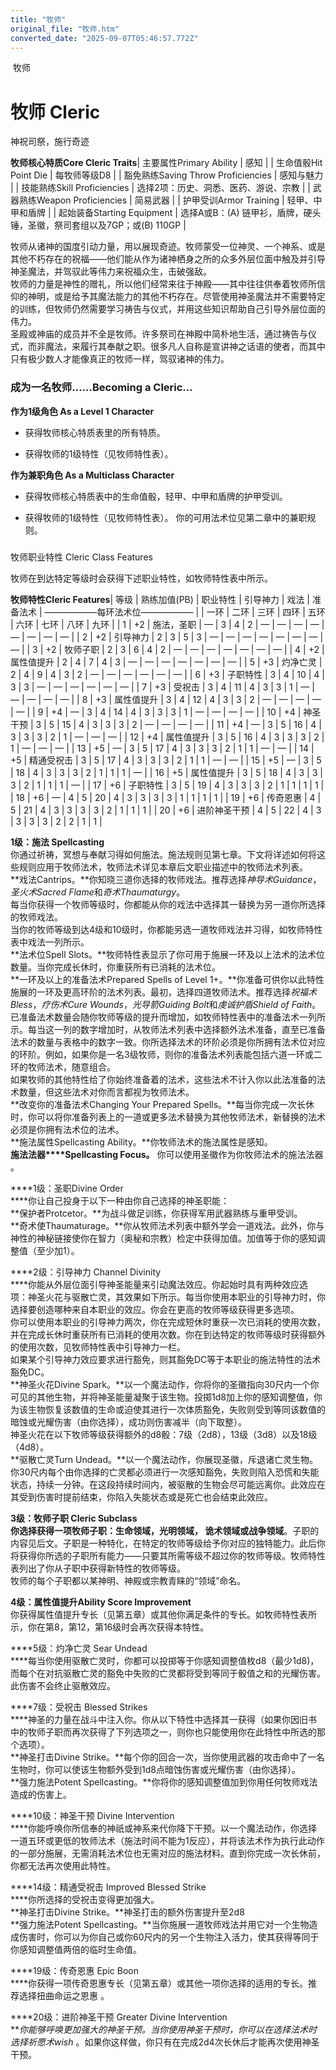 ```yaml
---
title: "牧师"
original_file: "牧师.htm"
converted_date: "2025-09-07T05:46:57.772Z"
---
```


﻿ 牧师  

# 牧师 Cleric

神祝司祭，施行奇迹

**牧师核心特质Core Cleric Traits**| 主要属性Primary Ability | 感知 |
| 生命值骰Hit Point Die | 每牧师等级D8 |
| 豁免熟练Saving Throw Proficiencies | 感知与魅力 |
| 技能熟练Skill Proficiencies | 选择2项：历史、洞悉、医药、游说、宗教 |
| 武器熟练Weapon Proficiencies | 简易武器 |
| 护甲受训Armor Training | 轻甲、中甲和盾牌 |
| 起始装备Starting Equipment | 选择A或B：(A) 链甲衫，盾牌，硬头锤，圣徽，祭司套组以及7GP；或(B) 110GP |

牧师从诸神的国度引动力量，用以展现奇迹。牧师蒙受一位神灵、一个神系、或是其他不朽存在的祝福——他们能从作为诸神栖身之所的众多外层位面中触及并引导神圣魔法，并驾驭此等伟力来祝福众生，击破强敌。  
牧师的力量是神性的赠礼，所以他们经常来往于神殿——其中往往供奉着牧师所信仰的神明，或是给予其魔法能力的其他不朽存在。尽管使用神圣魔法并不需要特定的训练，但牧师仍然需要学习祷告与仪式，并用这些知识帮助自己引导外层位面的伟力。  
圣殿或神庙的成员并不全是牧师。许多祭司在神殿中简朴地生活，通过祷告与仪式，而非魔法，来履行其奉献之职。很多凡人自称是宣讲神之话语的使者，而其中只有极少数人才能像真正的牧师一样，驾驭诸神的伟力。

### 成为一名牧师……Becoming a Cleric…

****作为1级角色 As a Level 1 Character****

-   获得牧师核心特质表里的所有特质。
    
-   获得牧师的1级特性（见牧师特性表）。
    

****作为兼职角色 As a Multiclass Character****

-   获得牧师核心特质表中的生命值骰，轻甲、中甲和盾牌的护甲受训。
    
-   获得牧师的1级特性（见牧师特性表）。 你的可用法术位见第二章中的兼职规则。
    

###   
牧师职业特性 Cleric Class Features

牧师在到达特定等级时会获得下述职业特性，如牧师特性表中所示。

**牧师特性Cleric Features**| 等级 | 熟练加值(PB) | 职业特性 | 引导神力 | 戏法 | 准备法术 | ——————每环法术位—————— |
| 一环 | 二环 | 三环 | 四环 | 五环 | 六环 | 七环 | 八环 | 九环 |
| 1 | +2 | 施法，圣职 | — | 3 | 4 | 2 | — | — | — | — | — | — | — | — |
| 2 | +2 | 引导神力 | 2 | 3 | 5 | 3 | — | — | — | — | — | — | — | — |
| 3 | +2 | 牧师子职 | 2 | 3 | 6 | 4 | 2 | — | — | — | — | — | — | — |
| 4 | +2 | 属性值提升 | 2 | 4 | 7 | 4 | 3 | — | — | — | — | — | — | — |
| 5 | +3 | 灼净亡灵 | 2 | 4 | 9 | 4 | 3 | 2 | — | — | — | — | — | — |
| 6 | +3 | 子职特性 | 3 | 4 | 10 | 4 | 3 | 3 | — | — | — | — | — | — |
| 7 | +3 | 受祝击 | 3 | 4 | 11 | 4 | 3 | 3 | 1 | — | — | — | — | — |
| 8 | +3 | 属性值提升 | 3 | 4 | 12 | 4 | 3 | 3 | 2 | — | — | — | — | — |
| 9 | +4 | — | 3 | 4 | 14 | 4 | 3 | 3 | 3 | 1 | — | — | — | — |
| 10 | +4 | 神圣干预 | 3 | 5 | 15 | 4 | 3 | 3 | 3 | 2 | — | — | — | — |
| 11 | +4 | — | 3 | 5 | 16 | 4 | 3 | 3 | 3 | 2 | 1 | — | — | — |
| 12 | +4 | 属性值提升 | 3 | 5 | 16 | 4 | 3 | 3 | 3 | 2 | 1 | — | — | — |
| 13 | +5 | — | 3 | 5 | 17 | 4 | 3 | 3 | 3 | 2 | 1 | 1 | — | — |
| 14 | +5 | 精通受祝击 | 3 | 5 | 17 | 4 | 3 | 3 | 3 | 2 | 1 | 1 | — | — |
| 15 | +5 | — | 3 | 5 | 18 | 4 | 3 | 3 | 3 | 2 | 1 | 1 | 1 | — |
| 16 | +5 | 属性值提升 | 3 | 5 | 18 | 4 | 3 | 3 | 3 | 2 | 1 | 1 | 1 | — |
| 17 | +6 | 子职特性 | 3 | 5 | 19 | 4 | 3 | 3 | 3 | 2 | 1 | 1 | 1 | 1 |
| 18 | +6 | — | 4 | 5 | 20 | 4 | 3 | 3 | 3 | 3 | 1 | 1 | 1 | 1 |
| 19 | +6 | 传奇恩惠 | 4 | 5 | 21 | 4 | 3 | 3 | 3 | 3 | 2 | 1 | 1 | 1 |
| 20 | +6 | 进阶神圣干预 | 4 | 5 | 22 | 4 | 3 | 3 | 3 | 3 | 2 | 2 | 1 | 1 |

****1级：施法 Spellcasting****  
你通过祈祷，冥想与奉献习得如何施法。施法规则见第七章。下文将详述如何将这些规则应用于牧师法术，牧师法术详见本章后文职业描述中的牧师法术列表。  
**戏法Cantrips。**你知晓三道你选择的牧师戏法。推荐选择*神导术Guidance*，*圣火术Sacred Flame*和*奇术Thaumaturgy*。  
每当你获得一个牧师等级时，你都能从你的戏法中选择其一替换为另一道你所选择的牧师戏法。  
当你的牧师等级到达4级和10级时，你都能另选一道牧师戏法并习得，如牧师特性表中戏法一列所示。  
**法术位Spell Slots。**牧师特性表显示了你可用于施展一环及以上法术的法术位数量。当你完成长休时，你重获所有已消耗的法术位。  
**一环及以上的准备法术Prepared Spells of Level 1+。**你准备可供你以此特性施展的一环及更高环阶的法术列表。最初，选择四道牧师法术。推荐选择*祝福术Bless*，*疗伤术Cure Wounds*，*光导箭Guiding Bolt*和*虔诚护盾Shield of Faith*。  
已准备法术数量会随你牧师等级的提升而增加，如牧师特性表中的准备法术一列所示。每当这一列的数字增加时，从牧师法术列表中选择额外法术准备，直至已准备法术的数量与表格中的数字一致。你所选择法术的环阶必须是你所拥有法术位对应的环阶。例如，如果你是一名3级牧师，则你的准备法术列表能包括六道一环或二环的牧师法术，随意组合。  
如果牧师的其他特性给了你始终准备着的法术，这些法术不计入你以此法准备的法术数量，但这些法术对你而言都视为牧师法术。  
**改变你的准备法术Changing Your Prepared Spells。**每当你完成一次长休时，你可以将你准备列表上的一道或更多法术替换为其他牧师法术，新替换的法术必须是你拥有法术位的法术。  
**施法属性Spellcasting Ability。**你牧师法术的施法属性是感知。  
**施法法器****Spellcasting Focus。** 你可以使用圣徽作为你牧师法术的施法法器 。

****1级：圣职Divine Order  
****你让自己投身于以下一种由你自己选择的神圣职能：  
**保护者Protcetor。**为战斗做足训练，你获得军用武器熟练与重甲受训。  
**奇术使Thaumaturage。**你从牧师法术列表中额外学会一道戏法。此外，你与神性的神秘链接使你在智力（奥秘和宗教）检定中获得加值。加值等于你的感知调整值（至少加1）。

****2级：引导神力 Channel Divinity  
****你能从外层位面引导神圣能量来引动魔法效应。你起始时具有两种效应选项：神圣火花与驱散亡灵，其效果如下所示。每当你使用本职业的引导神力时，你选择要创造哪种来自本职业的效应。你会在更高的牧师等级获得更多选项。  
你可以使用本职业的引导神力两次，你在完成短休时重获一次已消耗的使用次数，并在完成长休时重获所有已消耗的使用次数。你在到达特定的牧师等级时获得额外的使用次数，见牧师特性表中引导神力一栏。  
如果某个引导神力效应要求进行豁免，则其豁免DC等于本职业的施法特性的法术豁免DC。  
**神圣火花Divine Spark。**以一个魔法动作，你将你的圣徽指向30尺内一个你可见的其他生物，并将神圣能量凝聚于该生物。投掷1d8加上你的感知调整值，你为该生物恢复该数值的生命或迫使其进行一次体质豁免，失败则受到等同该数值的暗蚀或光耀伤害（由你选择），成功则伤害减半（向下取整）。  
神圣火花在以下牧师等级获得额外的d8骰：7级（2d8），13级（3d8）以及18级（4d8）。  
**驱散亡灵Turn Undead。**以一个魔法动作，你展现圣徽，斥退诸亡灵生物。你30尺内每个由你选择的亡灵都必须进行一次感知豁免，失败则陷入恐慌和失能状态，持续一分钟。在这段持续时间内，被驱散的生物会尽可能远离你。此效应在其受到伤害时提前结束，你陷入失能状态或是死亡也会结束此效应。

****3级：牧师子职 Cleric Subclass  
****你选择获得一项牧师子职：****生命领域****，****光明领域****， ****诡术领域****或****战争领域****。子职的内容见后文。子职是一种特化，在特定的牧师等级给予你对应的独特能力。此后你将获得你所选的子职所有能力——只要其所需等级不超过你的牧师等级。牧师特性表列出了你从子职中获得新特性的牧师等级。  
牧师的每个子职都以某神明、神殿或宗教青睐的“领域”命名。

****4级：属性值提升Ability Score Improvement****  
你获得属性值提升专长（见第五章）或其他你满足条件的专长。如牧师特性表所示，你在第8，第12，第16级时会再次获得本特性。

****5级：灼净亡灵 Sear Undead  
****每当你使用驱散亡灵时，你都可以投掷等于你感知调整值枚d8（最少1d8)，而每个在对抗驱散亡灵的豁免中失败的亡灵都将受到等同于骰值之和的光耀伤害。此伤害不会终止驱散效应。

****7级：受祝击 Blessed Strikes  
****神圣的力量在战斗中注入你。你从以下特性中选择其一获得（如果你因旧书中的牧师子职而再次获得了下列选项之一，则你也只能使用你在此特性中所选的那个选项）。  
**神圣打击Divine Strike。**每个你的回合一次，当你使用武器的攻击命中了一名生物时，你可以使该生物额外受到1d8点暗蚀伤害或光耀伤害（由你选择）。  
**强力施法Potent Spellcasting。**你将你的感知调整值加到你用任何牧师戏法造成的伤害上。

****10级：神圣干预 Divine Intervention  
****你能呼唤你所信奉的神祇或神系来代你降下干预。以一个魔法动作，你选择一道五环或更低的牧师法术（施法时间不能为1反应），并将该法术作为执行此动作的一部分施展，无需消耗法术位也无需对应的施法材料。直到你完成一次长休前，你都无法再次使用此特性。

****14级：精通受祝击 Improved Blessed Strike  
****你所选择的受祝击变得更加强大。  
**神圣打击Divine Strike。**神圣打击的额外伤害提升至2d8  
**强力施法Potent Spellcasting。**当你施展一道牧师戏法并用它对一个生物造成伤害时，你可以为你自己或你60尺内的另一个生物注入活力，使其获得等同于你感知调整值两倍的临时生命值。

****19级：传奇恩惠 Epic Boon  
****你获得一项传奇恩惠专长（见第五章）或其他一项你选择的适用的专长。推荐选择扭曲命运之恩惠 。

****20级：进阶神圣干预 Greater Divine Intervention  
****你能够呼唤更加强大的神圣干预。当你使用神圣干预时，你可以在选择法术时选择*祈愿术wish* 。如果你这样做，你只有在完成2d4次长休后才能再次使用神圣干预。